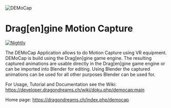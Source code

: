 ![DEMoCap](data/content/images/splashscreen.jpg)

# Drag[en]gine Motion Capture

[![Nightly](https://github.com/LordOfDragons/democap/actions/workflows/nightly.yml/badge.svg)](https://github.com/LordOfDragons/democap/actions/workflows/nightly.yml)

The DEMoCap Application allows to do Motion Capture using VR equipment.
DEMoCap is build using the Drag[en]gine game engine. The resulting captured
animations are usable directly in the Drag[en]gine game engine or can be
imported into Blender for editing. Using Blender the captured animations
can be used for all other purposes Blender can be used for. 

For Usage, Tutorial and Documentation see the Wiki:
https://developer.dragondreams.ch/wiki/doku.php/democap:main

Home page:
https://dragondreams.ch/index.php/democap
